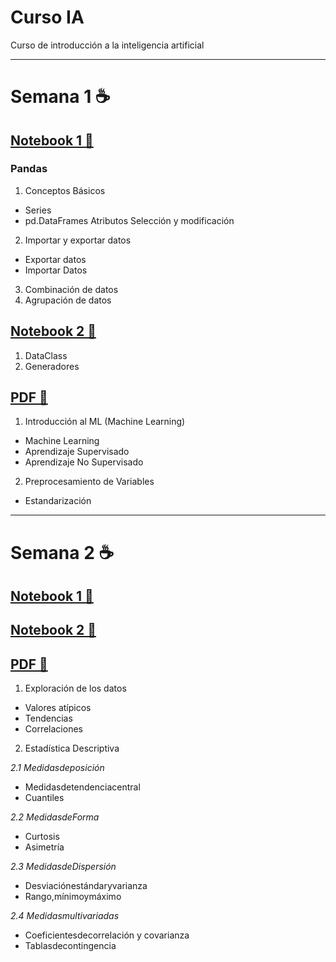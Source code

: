 # Curso IA 
Curso de introducción a la inteligencia artificial
____
# Semana 1 ☕️

## [Notebook 1 📔](https://github.com/Yesenia-AriasC/Curso-IA---Turing-Box-UNAL/blob/main/Semana1/1_Pandas_Basic.ipynb)

### Pandas
1. Conceptos Básicos
* Series
* pd.DataFrames
Atributos
Selección y modificación
2. Importar y exportar datos
* Exportar datos
* Importar Datos
3. Combinación de datos
4. Agrupación de datos

## [Notebook 2 📔](https://github.com/Yesenia-AriasC/Curso-IA/blob/main/Semana1/Semana1N2.ipynb)
 1. DataClass
 2. Generadores

## [PDF 📖](https://github.com/Yesenia-AriasC/Curso-IA/blob/main/Semana1/Clase%2001.pdf)
1. Introducción al ML (Machine Learning) 
* Machine Learning
* Aprendizaje Supervisado
* Aprendizaje No Supervisado
2. Preprocesamiento de Variables
* Estandarización

___
# Semana 2 ☕️
## [Notebook 1 📔]()
## [Notebook 2 📔]()
## [PDF 📖]()
1. Exploración de los datos
* Valores atípicos
* Tendencias
* Correlaciones

2. Estadística Descriptiva

_2.1 Medidasdeposición_
* Medidasdetendenciacentral
* Cuantiles

_2.2 MedidasdeForma_
* Curtosis
* Asimetría

_2.3 MedidasdeDispersión_
* Desviaciónestándaryvarianza
* Rango,mínimoymáximo 

_2.4 Medidasmultivariadas_
* Coeficientesdecorrelación y covarianza 
* Tablasdecontingencia
